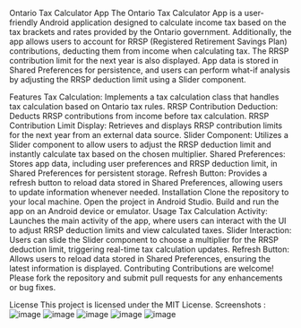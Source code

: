 Ontario Tax Calculator App
The Ontario Tax Calculator App is a user-friendly Android application designed to calculate income tax based on the tax brackets and rates provided by the Ontario government. Additionally, the app allows users to account for RRSP (Registered Retirement Savings Plan) contributions, deducting them from income when calculating tax. The RRSP contribution limit for the next year is also displayed. App data is stored in Shared Preferences for persistence, and users can perform what-if analysis by adjusting the RRSP deduction limit using a Slider component.

Features
Tax Calculation: Implements a tax calculation class that handles tax calculation based on Ontario tax rules.
RRSP Contribution Deduction: Deducts RRSP contributions from income before tax calculation.
RRSP Contribution Limit Display: Retrieves and displays RRSP contribution limits for the next year from an external data source.
Slider Component: Utilizes a Slider component to allow users to adjust the RRSP deduction limit and instantly calculate tax based on the chosen multiplier.
Shared Preferences: Stores app data, including user preferences and RRSP deduction limit, in Shared Preferences for persistent storage.
Refresh Button: Provides a refresh button to reload data stored in Shared Preferences, allowing users to update information whenever needed.
Installation
Clone the repository to your local machine.
Open the project in Android Studio.
Build and run the app on an Android device or emulator.
Usage
Tax Calculation Activity: Launches the main activity of the app, where users can interact with the UI to adjust RRSP deduction limits and view calculated taxes.
Slider Interaction: Users can slide the Slider component to choose a multiplier for the RRSP deduction limit, triggering real-time tax calculation updates.
Refresh Button: Allows users to reload data stored in Shared Preferences, ensuring the latest information is displayed.
Contributing
Contributions are welcome! Please fork the repository and submit pull requests for any enhancements or bug fixes.

License
This project is licensed under the MIT License.
Screenshots :
![image](https://github.com/vishnusri79/OntarioTax/assets/92097289/305b9171-978a-496d-8cc1-8d9315c58106)
![image](https://github.com/vishnusri79/OntarioTax/assets/92097289/3e90e536-845a-4d05-808a-10f547431935)
![image](https://github.com/vishnusri79/OntarioTax/assets/92097289/7c8558f7-f0d4-45f0-bdfe-dad2ac4c1059)
![image](https://github.com/vishnusri79/OntarioTax/assets/92097289/5c81b58d-728f-4805-a76e-6da8f8aab980)
![image](https://github.com/vishnusri79/OntarioTax/assets/92097289/9a50e448-5743-4917-8f9d-4275bbb61c6c)




